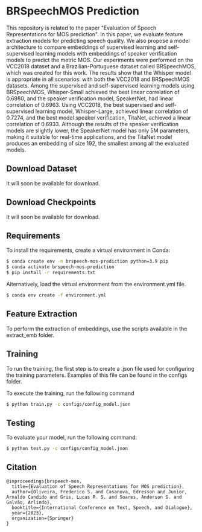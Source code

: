 # BRSpeechMOS Prediction

This repository is related to the paper "Evaluation of Speech Representations for MOS prediction". In this paper, we evaluate feature extraction models for predicting speech quality. We also propose a model architecture to compare embeddings of supervised learning and self-supervised learning models with embeddings of speaker verification models to predict the metric MOS. Our experiments were performed on the VCC2018 dataset and a Brazilian-Portuguese dataset called BRSpeechMOS, which was created for this work. The results show that the Whisper model is appropriate in all scenarios: with both the VCC2018 and BRSpeechMOS datasets. Among the supervised and self-supervised learning models using BRSpeechMOS, Whisper-Small achieved the best linear correlation of 0.6980, and the speaker verification model, SpeakerNet, had linear correlation of 0.6963. Using VCC2018, the best supervised and self-supervised learning model, Whisper-Large, achieved linear correlation of 0.7274, and the best model speaker verification, TitaNet, achieved a linear correlation of 0.6933. Although the results of the speaker verification models are slightly lower, the SpeakerNet model has only 5M parameters, making it suitable for real-time applications, and the TitaNet model produces an embedding of size 192, the smallest among all the evaluated models. 


## Download Dataset

It will soon be available for download.

## Download Checkpoints

It will soon be available for download.

## Requirements

To install the requirements, create a virtual environment in Conda:

```bash
$ conda create env -n brspeech-mos-prediction python=3.9 pip
$ conda activate brspeech-mos-prediction
$ pip install -r requirements.txt
```

Alternatively, load the virtual environment from the environment.yml file.

```bash
$ conda env create -f environment.yml
```

## Feature Extraction

To perform the extraction of embeddings, use the scripts available in the extract_emb folder.

## Training

To run the training, the first step is to create a .json file used for configuring the training parameters. Examples of this file can be found in the configs folder.

To execute the training, run the following command

```bash
$ python train.py -c configs/config_model.json
```

## Testing

To evaluate your model, run the following command:

```bash
$ python test.py -c configs/config_model.json
```

## Citation

```
@inproceedings{brspeech-mos,
  title={Evaluation of Speech Representations for MOS prediction},
  author={Oliveira, Frederico S. and Casanova, Edresson and Junior, Arnaldo Candido and Gris, Lucas R. S. and Soares, Anderson S. and Galvão, Arlindo},
  booktitle={International Conference on Text, Speech, and Dialogue},
  year={2023},
  organization={Springer}
}
```
